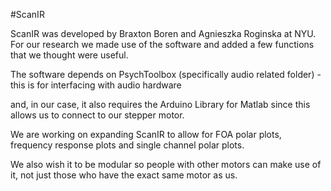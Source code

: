 #ScanIR

ScanIR was developed by Braxton Boren and Agnieszka Roginska at NYU. For our research we made use of the software and added a few functions that we thought were useful.

The software depends on PsychToolbox (specifically audio related folder) - this is for interfacing with audio hardware

and, in our case, it also requires the Arduino Library for Matlab since this allows us to connect to our stepper motor.

We are working on expanding ScanIR to allow for FOA polar plots, frequency response plots and single channel polar plots.

We also wish it to be modular so people with other motors can make use of it, not just those who have the exact same motor as us.
